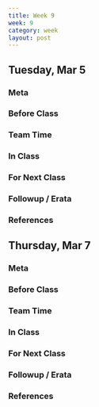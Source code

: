 ```yaml
---
title: Week 9 
week: 9
category: week
layout: post
---
```


## Tuesday, Mar 5

### Meta

### Before Class

### Team Time

### In Class

### For Next Class

### Followup / Erata

### References


<!-- # # # # # # # # # # # # # # # # # # # # # # # # # # # -->

## Thursday, Mar 7

### Meta

### Before Class

### Team Time

### In Class

### For Next Class

### Followup / Erata

### References


<!-- # # # # # # # # # # # # # # # # # # # # # # # # # # # -->

